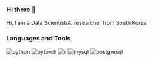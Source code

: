### Hi there 👋

Hi, I am a Data Scientist/AI researcher from South Korea

### Languages and Tools
<img alt = "python" src="https://img.shields.io/badge/python-3776AB.svg?style=flat-square&logo=python&logoColor=white"/> <img alt = "pytorch" src="https://img.shields.io/badge/pytorch-EE4C2C.svg?style=flat-square&logo=pytorch&logoColor=white"/> <img alt = "r" src="https://img.shields.io/badge/r-276DC3.svg?style=flat-square&logo=r&logoColor=white"/> <img alt = "mysql" src="https://img.shields.io/badge/mysql-4479A1.svg?style=flat-square&logo=mysql&logoColor=white"/> <img alt = "postgresql" src="https://img.shields.io/badge/postgresql-4169E1.svg?style=flat-square&logo=postgresql&logoColor=white"/>

<!--
**Juxhee/Juxhee** is a ✨ _special_ ✨ repository because its `README.md` (this file) appears on your GitHub profile.

Here are some ideas to get you started:

- 🔭 I’m currently working on ...
- 🌱 I’m currently learning ...
- 👯 I’m looking to collaborate on ...
- 🤔 I’m looking for help with ...
- 💬 Ask me about ...
- 📫 How to reach me: ...
- 😄 Pronouns: ...
- ⚡ Fun fact: ...
-->

